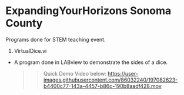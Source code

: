 # ExpandingYourHorizons Sonoma County
Programs done for STEM teaching event.

1. VirtualDice.vi
* A program done in LABview to demonstrate the sides of a dice.
  >> Quick Demo Video below:
https://user-images.githubusercontent.com/86032240/197082623-b4400c77-143a-4457-b86c-190b8aadf428.mov 
